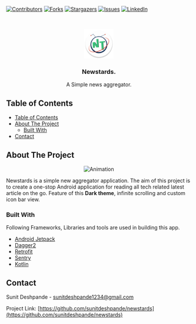 [![Contributors][contributors-shield]][contributors-url]
[![Forks][forks-shield]][forks-url]
[![Stargazers][stars-shield]][stars-url]
[![Issues][issues-shield]][issues-url]
[![LinkedIn][linkedin-shield]][linkedin-url]


<br />
<p align="center">
    <a href="https://github.com/sunitdeshpande/notes">
    <img src="docs/images/logo.png" alt="Logo" width="80" height="80">
  </a>
  <h3 align="center">Newstards.</h3>

  <p align="center">
    A Simple news aggregator.
    <br />
  </p>
</p>



<!-- TABLE OF CONTENTS -->
## Table of Contents

- [Table of Contents](#table-of-contents)
- [About The Project](#about-the-project)
  - [Built With](#built-with)
- [Contact](#contact)


<!-- ABOUT THE PROJECT -->
## About The Project

<p align="center">
    <img src="https://trello-attachments.s3.amazonaws.com/5d0c4e45e37e026262af94d4/5d6d27edcc09755b82d04d6a/94141886de5368d122ddf53e646f0c0d/animation.gif" alt="Animation">
</p>


Newstards is a simple new aggregator application. The aim of this project is to create a one-stop Android application for reading all tech related latest article on the go. Feature of this **Dark theme**, infinite scrolling and custom icon bar view.

### Built With

Following Frameworks, Libraries and tools are used in building this app.

* [Android Jetpack](https://developer.android.com/jetpack/)
* [Dagger2](https://github.com/google/dagger)
* [Retrofit](https://github.com/square/retrofit)
* [Sentry](https://sentry.io/welcome/)
* [Kotlin](https://kotlinlang.org/)



<!-- CONTACT -->
## Contact

Sunit Deshpande  - sunitdeshpande1234@gmail.com

Project Link: [https://github.com/sunitdeshpande/newstards](https://github.com/sunitdeshpande/newstards)


<!-- MARKDOWN LINKS & IMAGES -->
[contributors-shield]: https://img.shields.io/github/contributors/sunitdeshpande/newstards.svg?style=flat-square
[contributors-url]: https://github.com/sunitdeshpande/newstards/graphs/contributors
[forks-shield]: https://img.shields.io/github/forks/sunitdeshpande/newstards.svg?style=flat-square
[forks-url]: https://github.com/sunitdeshpande/newstards/network/members
[stars-shield]: https://img.shields.io/github/stars/sunitdeshpande/newstards.svg?style=flat-square
[stars-url]: https://github.com/sunitdeshpande/newstards/stargazers
[issues-shield]: https://img.shields.io/github/issues/sunitdeshpande/newstards.svg?style=flat-square
[issues-url]: https://github.com/sunitdeshpande/newstards/issues
[linkedin-shield]: https://img.shields.io/badge/-LinkedIn-black.svg?style=flat-square&logo=linkedin&colorB=555
[linkedin-url]: https://www.linkedin.com/in/sunitdeshpande/
[product-screenshot]: https://trello-attachments.s3.amazonaws.com/5d0c4e45e37e026262af94d4/5d6d27edcc09755b82d04d6a/94141886de5368d122ddf53e646f0c0d/animation.gif
